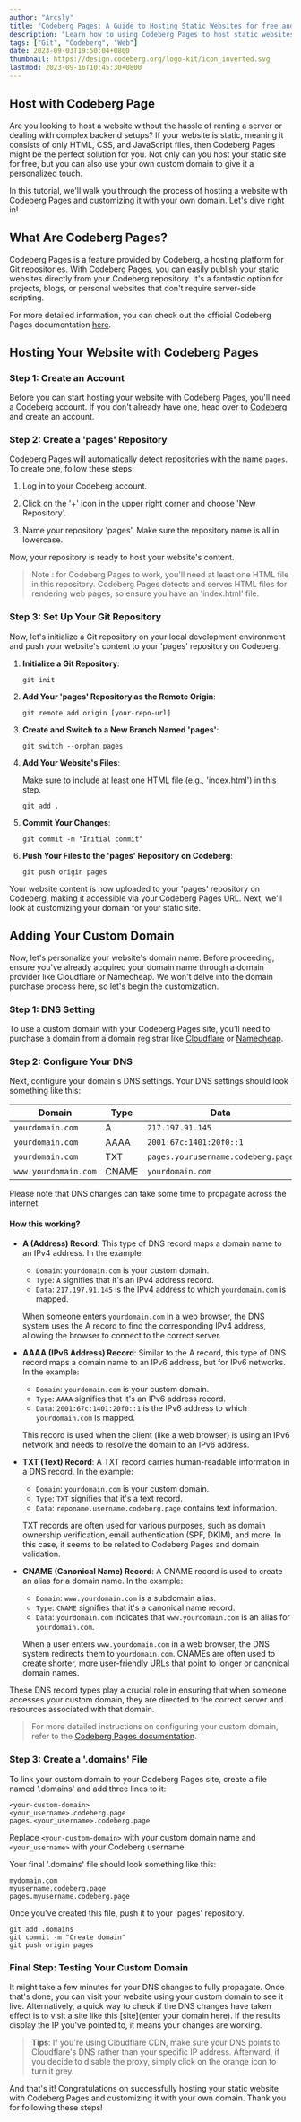 ```yaml
---
author: "Arcsly"
title: "Codeberg Pages: A Guide to Hosting Static Websites for free and Custom Domain Setup"
description: "Learn how to using Codeberg Pages to host static websites for free and seamlessly integrate your custom domain. Explore the power of hassle-free web hosting with this comprehensive guide."
tags: ["Git", "Codeberg", "Web"]
date: 2023-09-03T19:50:04+0800
thumbnail: https://design.codeberg.org/logo-kit/icon_inverted.svg
lastmod: 2023-09-16T10:45:30+0800
---
```


## Host with Codeberg Page

Are you looking to host a website without the hassle of renting a server or dealing with complex backend setups? If your website is static, meaning it consists of only HTML, CSS, and JavaScript files, then Codeberg Pages might be the perfect solution for you. Not only can you host your static site for free, but you can also use your own custom domain to give it a personalized touch.

In this tutorial, we'll walk you through the process of hosting a website with Codeberg Pages and customizing it with your own domain. Let's dive right in!

## What Are Codeberg Pages?

Codeberg Pages is a feature provided by Codeberg, a hosting platform for Git repositories. With Codeberg Pages, you can easily publish your static websites directly from your Codeberg repository. It's a fantastic option for projects, blogs, or personal websites that don't require server-side scripting.

For more detailed information, you can check out the official Codeberg Pages documentation [here](https://docs.codeberg.org/codeberg-pages/).

## Hosting Your Website with Codeberg Pages

### Step 1: Create an Account

Before you can start hosting your website with Codeberg Pages, you'll need a Codeberg account. If you don't already have one, head over to [Codeberg](https://codeberg.org/user/login?redirect_to=%2f) and create an account.

### Step 2: Create a 'pages' Repository

Codeberg Pages will automatically detect repositories with the name `pages`. To create one, follow these steps:

1. Log in to your Codeberg account.

2. Click on the '+' icon in the upper right corner and choose 'New Repository'.

3. Name your repository 'pages'. Make sure the repository name is all in lowercase.

Now, your repository is ready to host your website's content.

>Note : for Codeberg Pages to work, you'll need at least one HTML file in this repository. Codeberg Pages detects and serves HTML files for rendering web pages, so ensure you have an 'index.html'  file.

### Step 3: Set Up Your Git Repository

Now, let's initialize a Git repository on your local development environment and push your website's content to your 'pages' repository on Codeberg.

1. **Initialize a Git Repository**:

    ```shell
    git init
    ```

2. **Add Your 'pages' Repository as the Remote Origin**:

    ```shell
    git remote add origin [your-repo-url]
    ```

3. **Create and Switch to a New Branch Named 'pages'**:

    ```shell
    git switch --orphan pages
    ```

4. **Add Your Website's Files**:

    Make sure to include at least one HTML file (e.g., 'index.html') in this step.

    ```shell
    git add .
    ```

5. **Commit Your Changes**:

    ```shell
    git commit -m "Initial commit"
    ```

6. **Push Your Files to the 'pages' Repository on Codeberg**:

    ```shell
    git push origin pages
    ```

Your website content is now uploaded to your 'pages' repository on Codeberg, making it accessible via your Codeberg Pages URL. Next, we'll look at customizing your domain for your static site.

## Adding Your Custom Domain

Now, let's personalize your website's domain name. Before proceeding, ensure you've already acquired your domain name through a domain provider like Cloudflare or Namecheap. We won't delve into the domain purchase process here, so let's begin the customization.

### Step 1: DNS Setting

To use a custom domain with your Codeberg Pages site, you'll need to purchase a domain from a domain registrar like [Cloudflare](https://www.cloudflare.com/) or [Namecheap](https://www.namecheap.com/).

### Step 2: Configure Your DNS

Next, configure your domain's DNS settings. Your DNS settings should look something like this:

| Domain             | Type  | Data                                    |
|--------------------|-------|-----------------------------------------|
| `yourdomain.com`     | A     | `217.197.91.145`                          |
| `yourdomain.com`     | AAAA  | `2001:67c:1401:20f0::1`                  |
| `yourdomain.com`     | TXT   | `pages.yourusername.codeberg.page`         |
| `www.yourdomain.com` | CNAME | `yourdomain.com`                         |

Please note that DNS changes can take some time to propagate across the internet.

#### How this working?

- **A (Address) Record**: This type of DNS record maps a domain name to an IPv4 address. In the example:

  - `Domain`: `yourdomain.com` is your custom domain.
  - `Type`: `A` signifies that it's an IPv4 address record.
  - `Data`: `217.197.91.145` is the IPv4 address to which `yourdomain.com` is mapped.

  When someone enters `yourdomain.com` in a web browser, the DNS system uses the A record to find the corresponding IPv4 address, allowing the browser to connect to the correct server.

- **AAAA (IPv6 Address) Record**: Similar to the A record, this type of DNS record maps a domain name to an IPv6 address, but for IPv6 networks. In the example:

  - `Domain`: `yourdomain.com` is your custom domain.
  - `Type`: `AAAA` signifies that it's an IPv6 address record.
  - `Data`: `2001:67c:1401:20f0::1` is the IPv6 address to which `yourdomain.com` is mapped.

  This record is used when the client (like a web browser) is using an IPv6 network and needs to resolve the domain to an IPv6 address.

- **TXT (Text) Record**: A TXT record carries human-readable information in a DNS record. In the example:

  - `Domain`: `yourdomain.com` is your custom domain.
  - `Type`: `TXT` signifies that it's a text record.
  - `Data`: `reponame.username.codeberg.page` contains text information.

  TXT records are often used for various purposes, such as domain ownership verification, email authentication (SPF, DKIM), and more. In this case, it seems to be related to Codeberg Pages and domain validation.

- **CNAME (Canonical Name) Record**: A CNAME record is used to create an alias for a domain name. In the example:

  - `Domain`: `www.yourdomain.com` is a subdomain alias.
  - `Type`: `CNAME` signifies that it's a canonical name record.
  - `Data`: `yourdomain.com` indicates that `www.yourdomain.com` is an alias for `yourdomain.com`.

  When a user enters `www.yourdomain.com` in a web browser, the DNS system redirects them to `yourdomain.com`. CNAMEs are often used to create shorter, more user-friendly URLs that point to longer or canonical domain names.

These DNS record types play a crucial role in ensuring that when someone accesses your custom domain, they are directed to the correct server and resources associated with that domain.

>For more detailed instructions on configuring your custom domain, refer to the [Codeberg Pages documentation](https://docs.codeberg.org/codeberg-pages/using-custom-domain/).

### Step 3: Create a '.domains' File

To link your custom domain to your Codeberg Pages site, create a file named '.domains' and add three lines to it:

```shell
<your-custom-domain>
<your_username>.codeberg.page
pages.<your_username>.codeberg.page
```

Replace `<your-custom-domain>` with your custom domain name and `<your_username>` with your Codeberg username.

Your final '.domains' file should look something like this:

```shell
mydomain.com
myusername.codeberg.page
pages.myusername.codeberg.page
```

Once you've created this file, push it to your 'pages' repository.

```shell
git add .domains
git commit -m "Create domain"
git push origin pages
```

### Final Step: Testing Your Custom Domain

It might take a few minutes for your DNS changes to fully propagate. Once that's done, you can visit your website using your custom domain to see it live. Alternatively, a quick way to check if the DNS changes have taken effect is to visit a site like this [site](enter your domain here). If the results display the IP you've pointed to, it means your changes are working.

> **Tips**: If you're using Cloudflare CDN, make sure your DNS points to Cloudflare's DNS rather than your specific IP address. Afterward, if you decide to disable the proxy, simply click on the orange icon to turn it grey.

And that's it! Congratulations on successfully hosting your static website with Codeberg Pages and customizing it with your own domain. Thank you for following these steps!